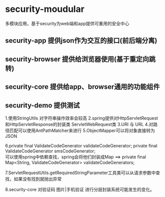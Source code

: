 # security-moudular
多模块应用，基于security为web端和app提供可重用的安全中心

## security-app 提供json作为交互的接口(前后端分离)
## security-browser 提供给浏览器使用(基于重定向跳转)
## security-core 提供给app、browser通用的功能组件
## security-demo 提供测试

1.使用StringUtils 对字符串操作效率会较高
2.spring提供对HttpServletRequest 和HttpServletResponse的封装类 ServletWebRequest类
3.URI 与 URL
4.对路径匹配可以使用AntPathMatcher来进行
5.ObjectMapper可以将对象直接转为JSON

6.private final ValidateCodeGenerator validateCodeGenerator;
    private final ValidateCodeGenerator smsCodeGenerator;       
    可以使用spring中依赖查找，spring会将他们封装成Map
 ==>  private final Map<String, ValidateCodeGenerator> validateCodeGenerators;

7.ServletRequestUtils.getRequiredStringParameter工具类可以从请求参数中查找，如果没有找到就抛出异常    

8.security-core 对验证码 图片|手机验证 进行分层封装系统可能发生的变化。
